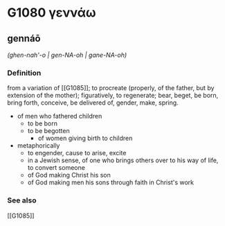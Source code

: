 # G1080 γεννάω

## gennáō

_(ghen-nah'-o | gen-NA-oh | gane-NA-oh)_

### Definition

from a variation of [[G1085]]; to procreate (properly, of the father, but by extension of the mother); figuratively, to regenerate; bear, beget, be born, bring forth, conceive, be delivered of, gender, make, spring.

- of men who fathered children
  - to be born
  - to be begotten
    - of women giving birth to children
- metaphorically
  - to engender, cause to arise, excite
  - in a Jewish sense, of one who brings others over to his way of life, to convert someone
  - of God making Christ his son
  - of God making men his sons through faith in Christ's work

### See also

[[G1085]]

